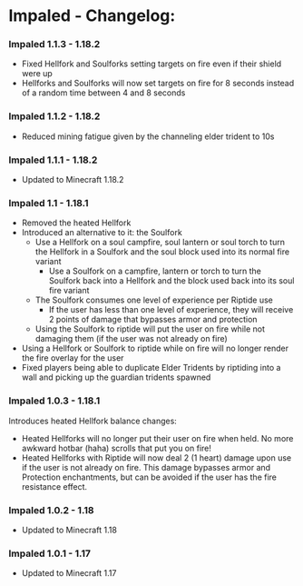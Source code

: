 # Impaled - Changelog:

### Impaled 1.1.3 - 1.18.2
- Fixed Hellfork and Soulforks setting targets on fire even if their shield were up
- Hellforks and Soulforks will now set targets on fire for 8 seconds instead of a random time between 4 and 8 seconds

### Impaled 1.1.2 - 1.18.2
- Reduced mining fatigue given by the channeling elder trident to 10s

### Impaled 1.1.1 - 1.18.2
- Updated to Minecraft 1.18.2

### Impaled 1.1 - 1.18.1
- Removed the heated Hellfork
- Introduced an alternative to it: the Soulfork
  - Use a Hellfork on a soul campfire, soul lantern or soul torch to turn the Hellfork in a Soulfork and the soul block used into its normal fire variant
    - Use a Soulfork on a campfire, lantern or torch to turn the Soulfork back into a Hellfork and the block used back into its soul fire variant
  - The Soulfork consumes one level of experience per Riptide use
    - If the user has less than one level of experience, they will receive 2 points of damage that bypasses armor and protection
  - Using the Soulfork to riptide will put the user on fire while not damaging them (if the user was not already on fire)
- Using a Hellfork or Soulfork to riptide while on fire will no longer render the fire overlay for the user
- Fixed players being able to duplicate Elder Tridents by riptiding into a wall and picking up the guardian tridents spawned

### Impaled 1.0.3 - 1.18.1
Introduces heated Hellfork balance changes:
- Heated Hellforks will no longer put their user on fire when held. No more awkward hotbar (haha) scrolls that put you on fire!
- Heated Hellforks with Riptide will now deal 2 (1 heart) damage upon use if the user is not already on fire. This damage bypasses armor and Protection enchantments, but can be avoided if the user has the fire resistance effect.

### Impaled 1.0.2 - 1.18
- Updated to Minecraft 1.18

### Impaled 1.0.1 - 1.17
- Updated to Minecraft 1.17